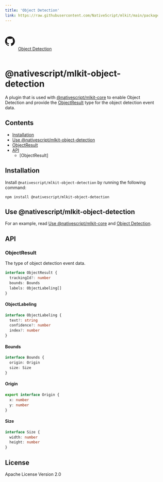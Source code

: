 ```yaml
---
title: 'Object Detection'
link: https://raw.githubusercontent.com/NativeScript/mlkit/main/packages/mlkit-object-detection/README.md
---
```


<div style="width: 100%; padding: 1.2em 0em">
	<img alt="github logo" src="../assets/images/github/GitHub-Mark-32px.png" style="display: inline; margin: 1em 0.5em 1em 0em">
	<a href="https://github.com/NativeScript/mlkit/tree/main/packages/mlkit-object-detection" target="_blank" noopener>Object Detection</a>
</div>

# @nativescript/mlkit-object-detection

A plugin that is used with [@nativescript/mlkit-core](../mlkit-core/) to enable Object Detection and provide the [ObjectResult](#objectresult) type for the object detection event data.

## Contents

- [Installation](#installation)
- [Use @nativescript/mlkit-object-detection](#use-nativescriptmlkit-object-detection)
- [ObjectResult](#objectresult)
- [API](#api)
  - [ObjectResult]

## Installation

Install `@nativescript/mlkit-object-detection` by running the following command:

```cli
npm install @nativescript/mlkit-object-detection
```

## Use @nativescript/mlkit-object-detection

For an example, read [Use @nativescript/mlkit-core](../mlkit-core#use-nativescriptmlkit-core) and [Object Detection](../mlkit-core#object-detection).

## API

### ObjectResult

The type of object detection event data.

```ts
interface ObjectResult {
  trackingId?: number
  bounds: Bounds
  labels: ObjectLabeling[]
}
```

#### ObjectLabeling

```ts
interface ObjectLabeling {
  text?: string
  confidence?: number
  index?: number
}
```

#### Bounds

```ts
interface Bounds {
  origin: Origin
  size: Size
}
```

#### Origin

```ts
export interface Origin {
  x: number
  y: number
}
```

#### Size

```ts
interface Size {
  width: number
  height: number
}
```

## License

Apache License Version 2.0
